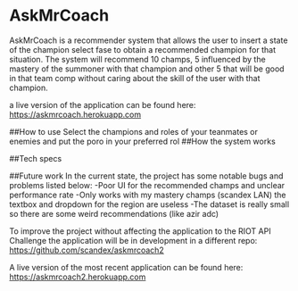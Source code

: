 

# AskMrCoach

AskMrCoach is a recommender system that allows the user to insert a state of the champion select fase to obtain a recommended champion for that situation. The system will recommend 10 champs, 5 influenced by the mastery of the summoner with that champion and other 5 that will be good in that team comp without caring  about the skill of the user with that champion.

a live version of the application can be found here:
https://askmrcoach.herokuapp.com

##How to use
Select the champions and roles of your teanmates or enemies and put the poro in your preferred rol 
##How the system works

##Tech specs

##Future work
In the current state, the project has some notable bugs and problems listed below:
-Poor UI for the recommended champs and unclear performance rate
-Only works with my mastery champs (scandex LAN) the textbox and dropdown for the region are useless
-The dataset is really small so there are some weird recommendations (like azir adc)

To improve the project without affecting the application to the RIOT API Challenge the application will be in development in a different repo: https://github.com/scandex/askmrcoach2

A live version of the most recent application can be found here:
https://askmrcoach2.herokuapp.com

